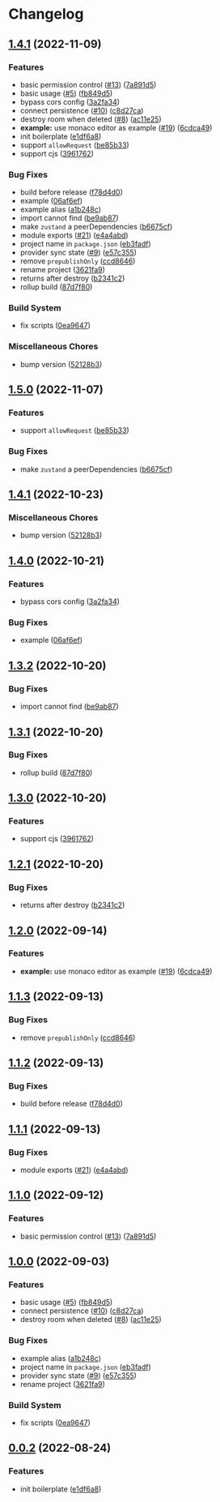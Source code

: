 # Changelog

## [1.4.1](https://github.com/Himself65/y-socket.io/compare/y-socket.io-v1.5.0...y-socket.io-v1.4.1) (2022-11-09)


### Features

* basic permission control ([#13](https://github.com/Himself65/y-socket.io/issues/13)) ([7a891d5](https://github.com/Himself65/y-socket.io/commit/7a891d5b0f1e22bdb315b11ea9b5a3397928110a))
* basic usage ([#5](https://github.com/Himself65/y-socket.io/issues/5)) ([fb849d5](https://github.com/Himself65/y-socket.io/commit/fb849d5f205c923214d46b6148af598cf2475e0c))
* bypass cors config ([3a2fa34](https://github.com/Himself65/y-socket.io/commit/3a2fa349ab66c835a37f7dd076047514714c209e))
* connect persistence ([#10](https://github.com/Himself65/y-socket.io/issues/10)) ([c8d27ca](https://github.com/Himself65/y-socket.io/commit/c8d27ca99031d3033ec915dc82e36fc64e19416c))
* destroy room when deleted ([#8](https://github.com/Himself65/y-socket.io/issues/8)) ([ac11e25](https://github.com/Himself65/y-socket.io/commit/ac11e257394c469719fb9e3c8ad70748cf209830))
* **example:** use monaco editor as example ([#19](https://github.com/Himself65/y-socket.io/issues/19)) ([6cdca49](https://github.com/Himself65/y-socket.io/commit/6cdca4909f9af975e72116f11f9f559937f2e08a))
* init boilerplate ([e1df6a8](https://github.com/Himself65/y-socket.io/commit/e1df6a81d4f60ba639ba977886aa7ffdc7362595))
* support `allowRequest` ([be85b33](https://github.com/Himself65/y-socket.io/commit/be85b337f74fa8b1d44d59ee0c1f6c933244ecb3))
* support cjs ([3961762](https://github.com/Himself65/y-socket.io/commit/3961762937542e61acf74f8daaf1e11eea0b5f2c))


### Bug Fixes

* build before release ([f78d4d0](https://github.com/Himself65/y-socket.io/commit/f78d4d0c2d45572dac10aecacd69b5d62c440e8e))
* example ([06af6ef](https://github.com/Himself65/y-socket.io/commit/06af6ef89e465aac9befdd48a76bd0dedc4b25f2))
* example alias ([a1b248c](https://github.com/Himself65/y-socket.io/commit/a1b248ccd3416f3215008da6454036e73b62712e))
* import cannot find ([be9ab87](https://github.com/Himself65/y-socket.io/commit/be9ab87a2e2964533e6348840e3b8e3c64030ba8))
* make `zustand` a peerDependencies ([b6675cf](https://github.com/Himself65/y-socket.io/commit/b6675cf85c4a140762b0f8c2bf6ec2091891c6b5))
* module exports ([#21](https://github.com/Himself65/y-socket.io/issues/21)) ([e4a4abd](https://github.com/Himself65/y-socket.io/commit/e4a4abd1f2985c3923302c7f3e3472dabfedc764))
* project name in `package.json` ([eb3fadf](https://github.com/Himself65/y-socket.io/commit/eb3fadf692a03c0785e5220ac76c96e1e11446b8))
* provider sync state ([#9](https://github.com/Himself65/y-socket.io/issues/9)) ([e57c355](https://github.com/Himself65/y-socket.io/commit/e57c355d4c7a8148521a2b9c6c66b15ad85802e5))
* remove `prepublishOnly` ([ccd8646](https://github.com/Himself65/y-socket.io/commit/ccd86467cd356f2ac683191b70ebb211ae9362b3))
* rename project ([3621fa9](https://github.com/Himself65/y-socket.io/commit/3621fa98b988da70a3caec6e3468ad39a36cf7e2))
* returns after destroy ([b2341c2](https://github.com/Himself65/y-socket.io/commit/b2341c2a0a2ae7ab1311282e1672672d2582ec69))
* rollup build ([87d7f80](https://github.com/Himself65/y-socket.io/commit/87d7f80ca859fa90918290f4287c07e41882f3a1))


### Build System

* fix scripts ([0ea9647](https://github.com/Himself65/y-socket.io/commit/0ea964799df71f596bd74c3c2d96b2049fd153c3))


### Miscellaneous Chores

* bump version ([52128b3](https://github.com/Himself65/y-socket.io/commit/52128b3fd5240878a2d892d7fb31b369a35d10d7))

## [1.5.0](https://github.com/TexteaInc/y-socket.io/compare/y-socket.io-v1.4.1...y-socket.io-v1.5.0) (2022-11-07)


### Features

* support `allowRequest` ([be85b33](https://github.com/TexteaInc/y-socket.io/commit/be85b337f74fa8b1d44d59ee0c1f6c933244ecb3))


### Bug Fixes

* make `zustand` a peerDependencies ([b6675cf](https://github.com/TexteaInc/y-socket.io/commit/b6675cf85c4a140762b0f8c2bf6ec2091891c6b5))

## [1.4.1](https://github.com/TexteaInc/y-socket.io/compare/y-socket.io-v1.4.0...y-socket.io-v1.4.1) (2022-10-23)


### Miscellaneous Chores

* bump version ([52128b3](https://github.com/TexteaInc/y-socket.io/commit/52128b3fd5240878a2d892d7fb31b369a35d10d7))

## [1.4.0](https://github.com/TexteaInc/y-socket.io/compare/y-socket.io-v1.3.2...y-socket.io-v1.4.0) (2022-10-21)


### Features

* bypass cors config ([3a2fa34](https://github.com/TexteaInc/y-socket.io/commit/3a2fa349ab66c835a37f7dd076047514714c209e))


### Bug Fixes

* example ([06af6ef](https://github.com/TexteaInc/y-socket.io/commit/06af6ef89e465aac9befdd48a76bd0dedc4b25f2))

## [1.3.2](https://github.com/TexteaInc/y-socket.io/compare/y-socket.io-v1.3.1...y-socket.io-v1.3.2) (2022-10-20)


### Bug Fixes

* import cannot find ([be9ab87](https://github.com/TexteaInc/y-socket.io/commit/be9ab87a2e2964533e6348840e3b8e3c64030ba8))

## [1.3.1](https://github.com/TexteaInc/y-socket.io/compare/y-socket.io-v1.3.0...y-socket.io-v1.3.1) (2022-10-20)


### Bug Fixes

* rollup build ([87d7f80](https://github.com/TexteaInc/y-socket.io/commit/87d7f80ca859fa90918290f4287c07e41882f3a1))

## [1.3.0](https://github.com/TexteaInc/y-socket.io/compare/y-socket.io-v1.2.1...y-socket.io-v1.3.0) (2022-10-20)


### Features

* support cjs ([3961762](https://github.com/TexteaInc/y-socket.io/commit/3961762937542e61acf74f8daaf1e11eea0b5f2c))

## [1.2.1](https://github.com/TexteaInc/y-socket.io/compare/y-socket.io-v1.2.0...y-socket.io-v1.2.1) (2022-10-20)


### Bug Fixes

* returns after destroy ([b2341c2](https://github.com/TexteaInc/y-socket.io/commit/b2341c2a0a2ae7ab1311282e1672672d2582ec69))

## [1.2.0](https://github.com/TexteaInc/y-socket.io/compare/y-socket.io-v1.1.3...y-socket.io-v1.2.0) (2022-09-14)


### Features

* **example:** use monaco editor as example ([#19](https://github.com/TexteaInc/y-socket.io/issues/19)) ([6cdca49](https://github.com/TexteaInc/y-socket.io/commit/6cdca4909f9af975e72116f11f9f559937f2e08a))

## [1.1.3](https://github.com/TexteaInc/y-socket.io/compare/y-socket.io-v1.1.2...y-socket.io-v1.1.3) (2022-09-13)


### Bug Fixes

* remove `prepublishOnly` ([ccd8646](https://github.com/TexteaInc/y-socket.io/commit/ccd86467cd356f2ac683191b70ebb211ae9362b3))

## [1.1.2](https://github.com/TexteaInc/y-socket.io/compare/y-socket.io-v1.1.1...y-socket.io-v1.1.2) (2022-09-13)


### Bug Fixes

* build before release ([f78d4d0](https://github.com/TexteaInc/y-socket.io/commit/f78d4d0c2d45572dac10aecacd69b5d62c440e8e))

## [1.1.1](https://github.com/TexteaInc/y-socket.io/compare/y-socket.io-v1.1.0...y-socket.io-v1.1.1) (2022-09-13)


### Bug Fixes

* module exports ([#21](https://github.com/TexteaInc/y-socket.io/issues/21)) ([e4a4abd](https://github.com/TexteaInc/y-socket.io/commit/e4a4abd1f2985c3923302c7f3e3472dabfedc764))

## [1.1.0](https://github.com/TexteaInc/y-socket.io/compare/y-socket.io-v1.0.0...y-socket.io-v1.1.0) (2022-09-12)


### Features

* basic permission control ([#13](https://github.com/TexteaInc/y-socket.io/issues/13)) ([7a891d5](https://github.com/TexteaInc/y-socket.io/commit/7a891d5b0f1e22bdb315b11ea9b5a3397928110a))

## [1.0.0](https://github.com/TexteaInc/y-socket.io/compare/y-socket.io-v0.0.2...y-socket.io-v1.0.0) (2022-09-03)


### Features

* basic usage ([#5](https://github.com/TexteaInc/y-socket.io/issues/5)) ([fb849d5](https://github.com/TexteaInc/y-socket.io/commit/fb849d5f205c923214d46b6148af598cf2475e0c))
* connect persistence ([#10](https://github.com/TexteaInc/y-socket.io/issues/10)) ([c8d27ca](https://github.com/TexteaInc/y-socket.io/commit/c8d27ca99031d3033ec915dc82e36fc64e19416c))
* destroy room when deleted ([#8](https://github.com/TexteaInc/y-socket.io/issues/8)) ([ac11e25](https://github.com/TexteaInc/y-socket.io/commit/ac11e257394c469719fb9e3c8ad70748cf209830))


### Bug Fixes

* example alias ([a1b248c](https://github.com/TexteaInc/y-socket.io/commit/a1b248ccd3416f3215008da6454036e73b62712e))
* project name in `package.json` ([eb3fadf](https://github.com/TexteaInc/y-socket.io/commit/eb3fadf692a03c0785e5220ac76c96e1e11446b8))
* provider sync state ([#9](https://github.com/TexteaInc/y-socket.io/issues/9)) ([e57c355](https://github.com/TexteaInc/y-socket.io/commit/e57c355d4c7a8148521a2b9c6c66b15ad85802e5))
* rename project ([3621fa9](https://github.com/TexteaInc/y-socket.io/commit/3621fa98b988da70a3caec6e3468ad39a36cf7e2))


### Build System

* fix scripts ([0ea9647](https://github.com/TexteaInc/y-socket.io/commit/0ea964799df71f596bd74c3c2d96b2049fd153c3))

## [0.0.2](https://github.com/TexteaInc/y-socket.io/compare/y-socket.io-v0.0.1...y-socket.io-v0.0.2) (2022-08-24)


### Features

* init boilerplate ([e1df6a8](https://github.com/TexteaInc/y-socket.io/commit/e1df6a81d4f60ba639ba977886aa7ffdc7362595))
